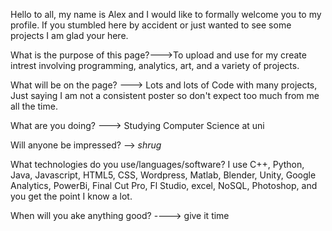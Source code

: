 Hello to all, my name is Alex and I would like to formally welcome you to my profile. If you stumbled here by accident or just wanted to see some projects I am glad your here.

What is the purpose of this page?--->To upload and use for my create intrest involving programming, analytics, art, and a variety of projects.

What will be on the page? --->  Lots and lots of Code with many projects, Just saying I am not a consistent poster so don't expect too much from me all the time.

What are you doing? ---> Studying Computer Science at uni

Will anyone be impressed? --> *shrug* 

What technologies do you use/languages/software?  I use C++, Python, Java, Javascript, HTML5, CSS, Wordpress, Matlab, Blender, Unity, Google Analytics, PowerBi, Final Cut Pro, Fl Studio, excel, NoSQL, Photoshop, and you get the point I know a lot.

When will you ake anything good? ----> give it time
